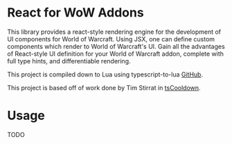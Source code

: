 # React for WoW Addons

This library provides a react-style rendering engine for the development of UI components for World of Warcraft. Using JSX, one can define custom components which render to World of Warcraft's UI. Gain all the advantages of React-style UI definition for your World of Warcraft addon, complete with full type hints, and differentiable rendering. 

This project is compiled down to Lua using typescript-to-lua [GitHub](https://github.com/TypeScriptToLua/TypeScriptToLua).

This project is based off of work done by Tim Stirrat in [tsCooldown](https://github.com/tstirrat/tsCoolDown).

# Usage

TODO
